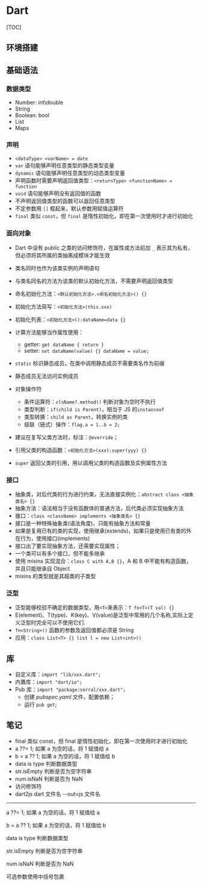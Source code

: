 # Dart

[TOC]

## 环境搭建

## 基础语法

### 数据类型

- Number: int\double
- String
- Boolean: bool
- List
- Maps

### 声明

- `<dataType> <varName> = date`
- `var` 语句能够声明任意类型的静态类型变量
- `dynamic` 语句能够声明任意类型的动态类型变量
- 声明函数时需要声明返回值类型：`<returnType> <functionName> = function`
- `void` 语句能够声明没有返回值的函数
- 不声明返回值类型的函数可以返回任意类型
- 不定参数用 `[]` 框起来，默认参数用赋值运算符
- `final` 类似 `const`，但 `final` 是惰性初始化，即在第一次使用时才进行初始化

### 面向对象

- Dart 中没有 public 之类的访问修饰符，在属性或方法前加 `_` 表示其为私有，但必须将其所属的类抽离成模块才能生效
- 类名同时也作为该类实例的声明语句
- 与类名同名的方法为该类的默认初始化方法，不需要声明返回值类型
- 命名初始化方法：`<默认初始化方法>.<命名初始化方法>() {}`
- 初始化方法简写：`<初始化方法>(this.xxx)`
- 初始化列表：`<初始化方法>():dataName=data {}`
- 计算方法能够当作属性使用：
  - getter: `get dataName { return }`
  - setter: `set dataName(value) {} dataName = value;`
- `static` 标识静态成员，在类中调用静态成员不需要类名作为前缀
- 静态成员无法访问实例成员
- 对象操作符

  - 条件运算符：`clsName?.method()` 判断对象为空时不执行
  - 类型判断：`if(child is Parent)`，相当于 JS 的`instanceof`
  - 类型转换：`child as Parent`，转换实例的类
  - 级联（链式）操作：`flag.a = 1..b = 2;`

- 建议在复写父类方法时，标注：`@override`；
- 引用父类的构造函数：`<初始化方法>(xxx):super(yyy) {}`
- `super` 返回父类的引用，用以调用父类的构造函数及实例属性方法

### 接口

- 抽象类，对后代类的行为进行约束，无法直接实例化：`abstract class <抽象类名> {}`
- 抽象方法：语法相当于没有函数体的普通方法，后代类必须实现抽象方法
- 接口：`class <className> implements <抽象类名> {}`
- 接口是一种特殊抽象类(语法角度)，只能有抽象方法和常量
- 如果是复用已有的类的实现，使用继承(extends)，如果只是使用已有类的外在行为，使用接口(implements)
- 接口出了要实现抽象方法，还需要实现属性；
- 一个类可以有多个接口，但不能多继承
- 使用 mixins 实现混合：`class C with A,B {}`，A 和 B 中不能有构造函数，并且只能继承自 Object
- mixins 的类型就是其超类的子类型

### 泛型

- 泛型能够校验不确定的数据类型，用`<T>`来表示：`T fn<T>(T val) {}`
- E(element)、T(type)、K(key)、V(value)是泛型中常用的几个名称,实际上定义泛型时完全可以不使用它们.
- `fn<String>()` 函数的参数及返回值都必须是 String
- 应用：`class List<T> {} list l = new List<int>()`

## 库

- 自定义库：`import "lib/xxx.dart";`
- 内置库：`import "dart/io";`
- Pub 库：`import "package:serral/xxx.dart";`
  - 创建 _pubspec.yaml_ 文件，配置依赖；
  - 运行 `pub get`;

## 笔记

- final 类似 const，但 final 是惰性初始化，即在第一次使用时才进行初始化
- a ??= 1; 如果 a 为空的话，将 1 赋值给 a
- b = a ?? 1; 如果 a 为空的话，将 1 赋值给 b
- data is type 判断数据类型
- str.isEmpty 判断是否为空字符串
- num.isNaN 判断是否为 NaN
- 访问修饰符
- dart2js dart 文件名 --out=js 文件名

---

a ??= 1; 如果 a 为空的话，将 1 赋值给 a

b = a ?? 1; 如果 a 为空的话，将 1 赋值给 b

data is type 判断数据类型

str.isEmpty 判断是否为空字符串

num.isNaN 判断是否为 NaN

可选参数使用中括号包裹
